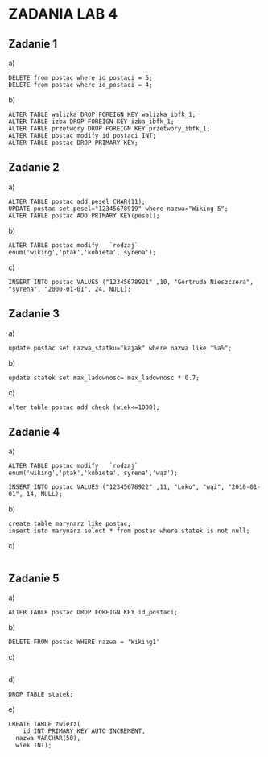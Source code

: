 # ZADANIA LAB 4

## Zadanie 1
a) 
```
DELETE from postac where id_postaci = 5;
DELETE from postac where id_postaci = 4;
```
b)

```
ALTER TABLE walizka DROP FOREIGN KEY walizka_ibfk_1;
ALTER TABLE izba DROP FOREIGN KEY izba_ibfk_1;
ALTER TABLE przetwory DROP FOREIGN KEY przetwory_ibfk_1;
ALTER TABLE postac modify id_postaci INT;
ALTER TABLE postac DROP PRIMARY KEY;
```

## Zadanie 2 
a)
```
ALTER TABLE postac add pesel CHAR(11);
UPDATE postac set pesel="12345678919" where nazwa="Wiking 5";
ALTER TABLE postac ADD PRIMARY KEY(pesel);
```
b)
```
ALTER TABLE postac modify   `rodzaj` enum('wiking','ptak','kobieta','syrena');
```
c)
```
INSERT INTO postac VALUES ("12345678921" ,10, "Gertruda Nieszczera", "syrena", "2000-01-01", 24, NULL);
```
## Zadanie 3
a)
```
update postac set nazwa_statku="kajak" where nazwa like "%a%";
```
b)
```
update statek set max_ladownosc= max_ladownosc * 0.7;
```
c)
```
alter table postac add check (wiek<=1000);
```
## Zadanie 4
a)
```
ALTER TABLE postac modify   `rodzaj` enum('wiking','ptak','kobieta','syrena','wąż');

INSERT INTO postac VALUES ("12345678922" ,11, "Loko", "wąż", "2010-01-01", 14, NULL);
```

b)
```
create table marynarz like postac;
insert into marynarz select * from postac where statek is not null;
```
c)
```
```

## Zadanie 5

a) 
```
ALTER TABLE postac DROP FOREIGN KEY id_postaci;
```
b)
```
DELETE FROM postac WHERE nazwa = 'Wiking1'
```
c)
```
```
d)
```
DROP TABLE statek;
```
e)
```
CREATE TABLE zwierz(
	id INT PRIMARY KEY AUTO INCREMENT,
  nazwa VARCHAR(50),
  wiek INT);
```
